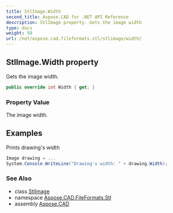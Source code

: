 ```yaml
---
title: StlImage.Width
second_title: Aspose.CAD for .NET API Reference
description: StlImage property. Gets the image width
type: docs
weight: 50
url: /net/aspose.cad.fileformats.stl/stlimage/width/
---
```

## StlImage.Width property

Gets the image width.

```csharp
public override int Width { get; }
```

### Property Value

The image width.

## Examples

Prints drawing's width

```csharp
Image drawing = ...
System.Console.WriteLine("Drawing's width: " + drawing.Width);
```

### See Also

* class [StlImage](../)
* namespace [Aspose.CAD.FileFormats.Stl](../../../aspose.cad.fileformats.stl/)
* assembly [Aspose.CAD](../../../)


